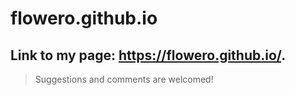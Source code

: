 # flowero.github.io

## Link to my page: https://flowero.github.io/.
> Suggestions and comments are welcomed!
